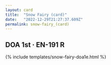 ```yaml
---
layout: card
title:  "Snow Fairy (card)"
date:   "2022-12-29T21:27:37.609Z"
permalink: snow-fairy_(card)
---
```


## DOA 1st &middot; EN-191 R

{% include templates/snow-fairy-doa1e.html %}

